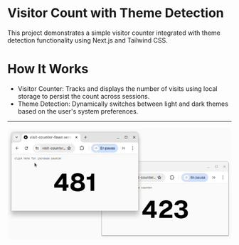 # Visitor Count with Theme Detection

This project demonstrates a simple visitor counter integrated with theme detection functionality using Next.js and Tailwind CSS.

# How It Works

- Visitor Counter: Tracks and displays the number of visits using local storage to persist the count across sessions.
- Theme Detection: Dynamically switches between light and dark themes based on the user's system preferences.

---

![demo](/public/demo.gif)